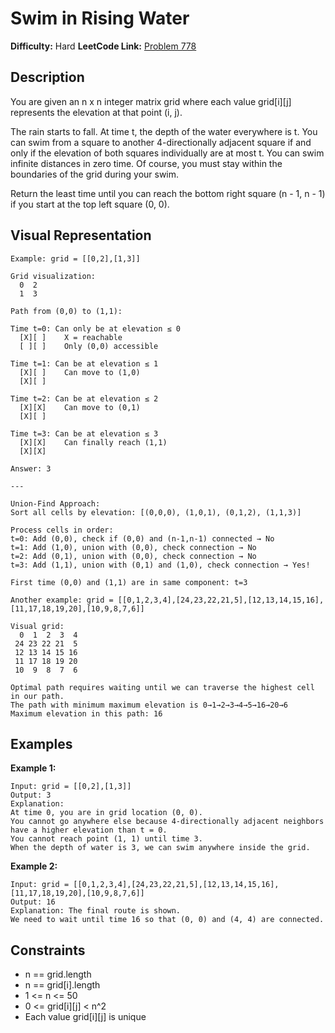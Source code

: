 # Swim in Rising Water

**Difficulty:** Hard
**LeetCode Link:** [Problem 778](https://leetcode.com/problems/swim-in-rising-water/)

## Description
You are given an n x n integer matrix grid where each value grid[i][j] represents the elevation at that point (i, j).

The rain starts to fall. At time t, the depth of the water everywhere is t. You can swim from a square to another 4-directionally adjacent square if and only if the elevation of both squares individually are at most t. You can swim infinite distances in zero time. Of course, you must stay within the boundaries of the grid during your swim.

Return the least time until you can reach the bottom right square (n - 1, n - 1) if you start at the top left square (0, 0).

## Visual Representation

```
Example: grid = [[0,2],[1,3]]

Grid visualization:
  0  2
  1  3

Path from (0,0) to (1,1):

Time t=0: Can only be at elevation ≤ 0
  [X][ ]    X = reachable
  [ ][ ]    Only (0,0) accessible

Time t=1: Can be at elevation ≤ 1
  [X][ ]    Can move to (1,0)
  [X][ ]

Time t=2: Can be at elevation ≤ 2
  [X][X]    Can move to (0,1)
  [X][ ]

Time t=3: Can be at elevation ≤ 3
  [X][X]    Can finally reach (1,1)
  [X][X]

Answer: 3

---

Union-Find Approach:
Sort all cells by elevation: [(0,0,0), (1,0,1), (0,1,2), (1,1,3)]

Process cells in order:
t=0: Add (0,0), check if (0,0) and (n-1,n-1) connected → No
t=1: Add (1,0), union with (0,0), check connection → No
t=2: Add (0,1), union with (0,0), check connection → No
t=3: Add (1,1), union with (0,1) and (1,0), check connection → Yes!

First time (0,0) and (1,1) are in same component: t=3
```

```
Another example: grid = [[0,1,2,3,4],[24,23,22,21,5],[12,13,14,15,16],[11,17,18,19,20],[10,9,8,7,6]]

Visual grid:
  0  1  2  3  4
 24 23 22 21  5
 12 13 14 15 16
 11 17 18 19 20
 10  9  8  7  6

Optimal path requires waiting until we can traverse the highest cell in our path.
The path with minimum maximum elevation is 0→1→2→3→4→5→16→20→6
Maximum elevation in this path: 16
```

## Examples

**Example 1:**
```
Input: grid = [[0,2],[1,3]]
Output: 3
Explanation:
At time 0, you are in grid location (0, 0).
You cannot go anywhere else because 4-directionally adjacent neighbors have a higher elevation than t = 0.
You cannot reach point (1, 1) until time 3.
When the depth of water is 3, we can swim anywhere inside the grid.
```

**Example 2:**
```
Input: grid = [[0,1,2,3,4],[24,23,22,21,5],[12,13,14,15,16],[11,17,18,19,20],[10,9,8,7,6]]
Output: 16
Explanation: The final route is shown.
We need to wait until time 16 so that (0, 0) and (4, 4) are connected.
```

## Constraints
- n == grid.length
- n == grid[i].length
- 1 <= n <= 50
- 0 <= grid[i][j] < n^2
- Each value grid[i][j] is unique

